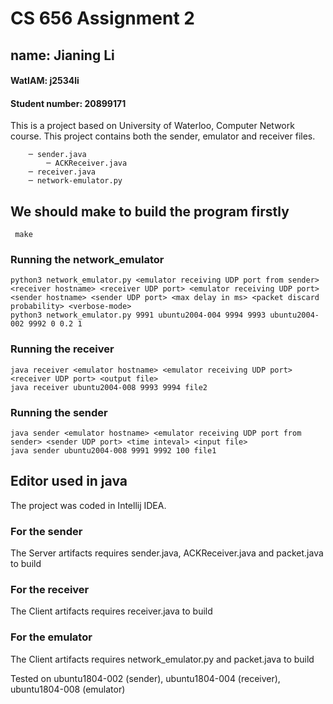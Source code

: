 # CS 656 Assignment 2
## name: Jianing Li
#### WatIAM: j2534li
#### Student number: 20899171
This is a project based on University of Waterloo, Computer Network course.
This project contains both the sender, emulator and receiver files.
```
    ─ sender.java
        ─ ACKReceiver.java
    ─ receiver.java   
    ─ network-emulator.py      
```
 ## We should make to build the program firstly
```
 make
```
 ### Running the network_emulator
```
python3 network_emulator.py <emulator receiving UDP port from sender> <receiver hostname> <receiver UDP port> <emulator receiving UDP port> <sender hostname> <sender UDP port> <max delay in ms> <packet discard probability> <verbose-mode>
python3 network_emulator.py 9991 ubuntu2004-004 9994 9993 ubuntu2004-002 9992 0 0.2 1
```
### Running the receiver
```
java receiver <emulator hostname> <emulator receiving UDP port> <receiver UDP port> <output file>
java receiver ubuntu2004-008 9993 9994 file2
```
### Running the sender
```
java sender <emulator hostname> <emulator receiving UDP port from sender> <sender UDP port> <time inteval> <input file>
java sender ubuntu2004-008 9991 9992 100 file1
```
## Editor used in java
The project was coded in Intellij IDEA.
### For the sender
The Server artifacts requires sender.java, ACKReceiver.java and packet.java to build
### For the receiver
The Client artifacts requires receiver.java to build
### For the emulator
The Client artifacts requires network_emulator.py and packet.java to build

Tested on ubuntu1804-002 (sender), ubuntu1804-004 (receiver), ubuntu1804-008 (emulator)
